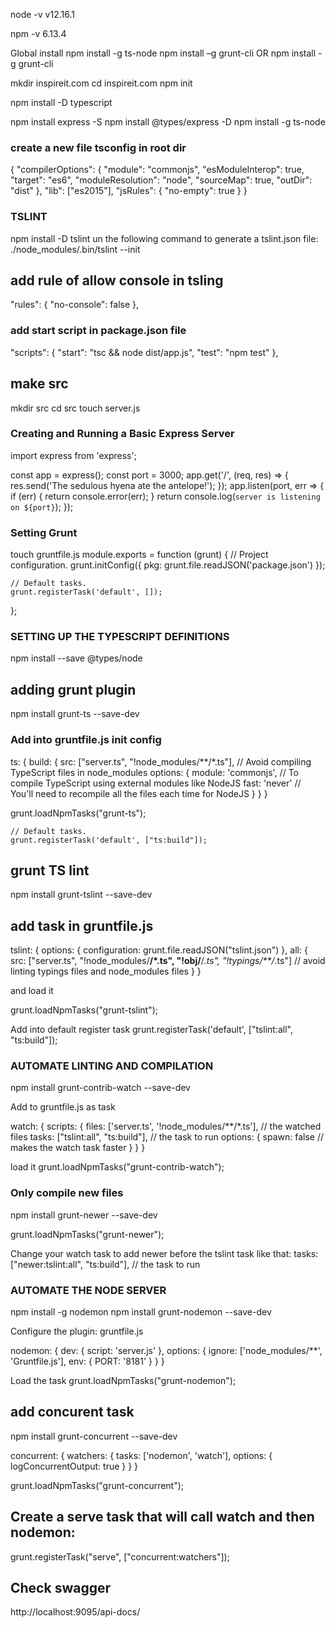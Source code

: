 node -v
v12.16.1

npm -v
6.13.4

Global install 
npm install -g ts-node
npm install –g grunt-cli OR 
npm install -g grunt-cli


mkdir inspireit.com
cd inspireit.com
npm init

npm install -D typescript


npm install express -S
npm install @types/express -D
npm install -g ts-node
### create a new file tsconfig in root dir ### 
{
    "compilerOptions": {
      "module": "commonjs",
      "esModuleInterop": true,
      "target": "es6",
      "moduleResolution": "node",
      "sourceMap": true,
      "outDir": "dist"
    },
    "lib": ["es2015"],
    "jsRules": {
        "no-empty": true
    }
}


### TSLINT ### 
npm install -D tslint
un the following command to generate a tslint.json file:
./node_modules/.bin/tslint --init

## add rule of allow console in tsling ### 
"rules": {
    "no-console": false
},

### add start script in package.json file ### 
 "scripts": {
    "start": "tsc && node dist/app.js",
    "test": "npm test"
  },

## make src ## 
mkdir src
cd src 
touch server.js


### Creating and Running a Basic Express Server ### 

import express from 'express';

const app = express();
const port = 3000;
app.get('/', (req, res) => {
  res.send('The sedulous hyena ate the antelope!');
});
app.listen(port, err => {
  if (err) {
    return console.error(err);
  }
  return console.log(`server is listening on ${port}`);
});

### Setting Grunt ### 


touch gruntfile.js
  module.exports = function (grunt) {
    // Project configuration.
    grunt.initConfig({
        pkg: grunt.file.readJSON('package.json')
    });

    // Default tasks.
    grunt.registerTask('default', []);
  };

  ### SETTING UP THE TYPESCRIPT DEFINITIONS ###
  npm install --save @types/node


  ## adding grunt plugin 

  npm install grunt-ts --save-dev

  ### Add into gruntfile.js init config ### 
  ts: {
    build: {
        src: ["server.ts", "!node_modules/**/*.ts"],
        // Avoid compiling TypeScript files in node_modules
        options: {
            module: 'commonjs',
            // To compile TypeScript using external modules like NodeJS
            fast: 'never'
            // You'll need to recompile all the files each time for NodeJS
        }
    }
}

  grunt.loadNpmTasks("grunt-ts");
 
    // Default tasks.
    grunt.registerTask('default', ["ts:build"]);

## grunt TS lint ## 
npm install grunt-tslint --save-dev

## add task in gruntfile.js ### 
tslint: {
    options: {
        configuration: grunt.file.readJSON("tslint.json")
    },
    all: {
        src: ["server.ts", "!node_modules/**/*.ts", "!obj/**/*.ts", "!typings/**/*.ts"]
        // avoid linting typings files and node_modules files
    }
}

and load it 

grunt.loadNpmTasks("grunt-tslint");

Add into default register task 
grunt.registerTask('default', ["tslint:all", "ts:build"]);


### AUTOMATE LINTING AND COMPILATION ### 
npm install grunt-contrib-watch --save-dev

Add to gruntfile.js as task 

watch: {
    scripts: {
        files: ['server.ts', '!node_modules/**/*.ts'], // the watched files
        tasks: ["tslint:all", "ts:build"], // the task to run
        options: {
            spawn: false // makes the watch task faster
        }
    }
}

load it 
grunt.loadNpmTasks("grunt-contrib-watch");


### Only compile new files ### 
npm install grunt-newer --save-dev

grunt.loadNpmTasks("grunt-newer");

Change your watch task to add newer before the tslint task like that:
  tasks: ["newer:tslint:all", "ts:build"], // the task to run


### AUTOMATE THE NODE SERVER ### 
npm install -g nodemon
npm install grunt-nodemon --save-dev

Configure the plugin: gruntfile.js 

nodemon: {
    dev: {
        script: 'server.js'
    },
    options: {
        ignore: ['node_modules/**', 'Gruntfile.js'],
        env: {
            PORT: '8181'
        }
    }
}

Load the task 
grunt.loadNpmTasks("grunt-nodemon");



## add concurent task ## 
npm install grunt-concurrent --save-dev

concurrent: {
    watchers: {
        tasks: ['nodemon', 'watch'],
        options: {
            logConcurrentOutput: true
        }
    }
}

grunt.loadNpmTasks("grunt-concurrent");

## Create a serve task that will call watch and then nodemon: ## 
grunt.registerTask("serve", ["concurrent:watchers"]);

## Check swagger ## 
http://localhost:9095/api-docs/